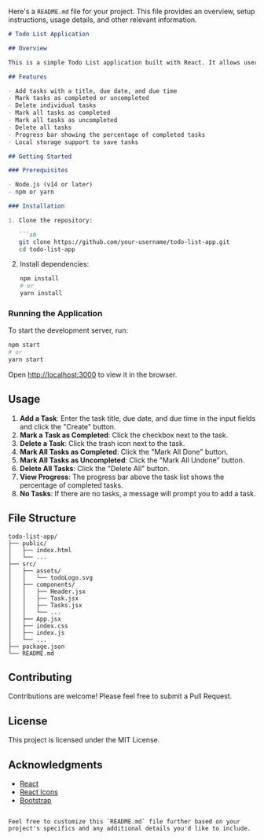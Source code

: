 Here's a `README.md` file for your project. This file provides an overview, setup instructions, usage details, and other relevant information.

```markdown
# Todo List Application

## Overview

This is a simple Todo List application built with React. It allows users to add, delete, and mark tasks as completed. Users can also set due dates and times for tasks. Additional features include marking all tasks as done, marking all tasks as undone, deleting all tasks, and a progress bar indicating the percentage of completed tasks.

## Features

- Add tasks with a title, due date, and due time
- Mark tasks as completed or uncompleted
- Delete individual tasks
- Mark all tasks as completed
- Mark all tasks as uncompleted
- Delete all tasks
- Progress bar showing the percentage of completed tasks
- Local storage support to save tasks

## Getting Started

### Prerequisites

- Node.js (v14 or later)
- npm or yarn

### Installation

1. Clone the repository:

   ```sh
   git clone https://github.com/your-username/todo-list-app.git
   cd todo-list-app
   ```

2. Install dependencies:

   ```sh
   npm install
   # or
   yarn install
   ```

### Running the Application

To start the development server, run:

```sh
npm start
# or
yarn start
```

Open [http://localhost:3000](http://localhost:3000) to view it in the browser.

## Usage

1. **Add a Task**: Enter the task title, due date, and due time in the input fields and click the "Create" button.
2. **Mark a Task as Completed**: Click the checkbox next to the task.
3. **Delete a Task**: Click the trash icon next to the task.
4. **Mark All Tasks as Completed**: Click the "Mark All Done" button.
5. **Mark All Tasks as Uncompleted**: Click the "Mark All Undone" button.
6. **Delete All Tasks**: Click the "Delete All" button.
7. **View Progress**: The progress bar above the task list shows the percentage of completed tasks.
8. **No Tasks**: If there are no tasks, a message will prompt you to add a task.

## File Structure

```
todo-list-app/
├── public/
│   ├── index.html
│   └── ...
├── src/
│   ├── assets/
│   │   └── todoLogo.svg
│   ├── components/
│   │   ├── Header.jsx
│   │   ├── Task.jsx
│   │   ├── Tasks.jsx
│   │   └── ...
│   ├── App.jsx
│   ├── index.css
│   ├── index.js
│   └── ...
├── package.json
└── README.md
```

## Contributing

Contributions are welcome! Please feel free to submit a Pull Request.

## License

This project is licensed under the MIT License.

## Acknowledgments

- [React](https://reactjs.org/)
- [React Icons](https://react-icons.github.io/react-icons/)
- [Bootstrap](https://getbootstrap.com/)
```

Feel free to customize this `README.md` file further based on your project's specifics and any additional details you'd like to include.

